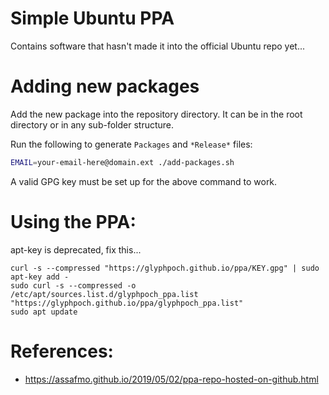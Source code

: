 # Simple Ubuntu PPA

Contains software that hasn't made it into the official Ubuntu repo yet...

# Adding new packages

Add the new package into the repository directory. It can be in the root directory or in any sub-folder structure.

Run the following to generate `Packages` and `*Release*` files:
```sh
EMAIL=your-email-here@domain.ext ./add-packages.sh
```

A valid GPG key must be set up for the above command to work.

# Using the PPA:

apt-key is deprecated, fix this...
```
curl -s --compressed "https://glyphpoch.github.io/ppa/KEY.gpg" | sudo apt-key add -
sudo curl -s --compressed -o /etc/apt/sources.list.d/glyphpoch_ppa.list "https://glyphpoch.github.io/ppa/glyphpoch_ppa.list"
sudo apt update
```

# References:
* <https://assafmo.github.io/2019/05/02/ppa-repo-hosted-on-github.html>

